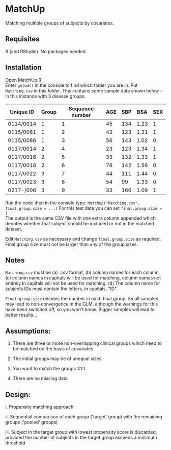 # MatchUp
Matching multiple groups of subjects by covariates. 

## Requisites
R (and RStudio).
No packages needed.

## Installation
Open MatchUp.R  
Enter ```getwd()``` in the console to find which folder you are in.
Put `Matching.csv` in this folder.
This contains some sample data shown below - in this instance with 3 disease groups.

| Unique ID | Group | Sequence number | AGE | SBP | BSA  | SEX | 
|-----------|-------|-----------------|-----|-----|------|-----| 
| 0114/0014 | 1     | 1               | 45  | 134 | 1.23 | 1   | 
| 0115/0061 | 1     | 2               | 43  | 123 | 1.31 | 1   | 
| 0115/0086 | 1     | 3               | 56  | 143 | 1.02 | 0   | 
| 0117/0014 | 2     | 4               | 23  | 123 | 1.34 | 1   | 
| 0117/0016 | 2     | 5               | 33  | 132 | 1.33 | 1   | 
| 0117/0018 | 2     | 6               | 78  | 142 | 1.56 | 0   | 
| 0117/0022 | 3     | 7               | 44  | 111 | 1.44 | 0   | 
| 0117/0023 | 3     | 8               | 54  | 99  | 1.33 | 0   | 
| 0217-/006 | 3     | 9               | 33  | 166 | 1.09 | 1   | 

Run the code then in the console type: ```MatchUp("Matching.csv", final.group.size = ...)```  For this test data you can set ```final.group.size = 1```    
The output is the same CSV file with one extra column appended which denotes whether that subject should be included or not in the matched dataset.

Edit `Matching.csv` as necessary and change `final.group.size` as required. Final group size must not be larger than any of the group sizes.

## Notes
`Matching.csv` must be (a) .csv format, (b) column names for each column, (c) column names in capitals will be used for matching, column names not entirely in capitals will not be used for matching, (d) The column name for subjects IDs must contain the letters, in capitals, "ID".

`Final.group.size` decides the number in each final group. Small samples may lead to non-convergence in the GLM, although the warnings for this have been switched off, so you won't know. Bigger samples will lead to better results...


## Assumptions:

1. There are three or more non-overlapping clinical groups which need to be matched on the basis of covariates

2. The initial groups may be of unequal sizes

3. You want to match the groups 1:1:1

4. There are no missing data



## Design:

i. Propensity matching approach

ii. Sequential comparison of each group ('target' group) with the remaining groups ('pooled' groups)

iii. Subject in the target group with lowest propensity score is discarded, provided the number of subjects in the target group exceeds a minimum threshold

